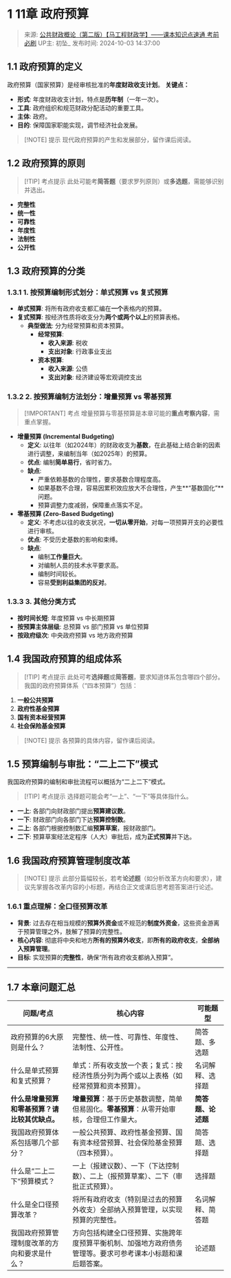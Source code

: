 
# 1 $11$章 政府预算
> 来源: [公共财政概论（第二版）【马工程财政学】——课本知识点速通 考前必刷](https://www.bilibili.com/video/BV1DrxSeEEfY/)
> UP主: 初坠_
> 发布时间: 2024-10-03 14:37:00
## 1.1 政府预算的定义
政府预算（国家预算）是经审核批准的**年度财政收支计划**。
**关键点：**
- **形式**: 年度财政收支计划，特点是**历年制**（一年一次）。
- **工具**: 政府组织和规范财政分配活动的重要工具。
- **主体**: 政府。
- **目的**: 保障国家职能实现，调节经济社会发展。
> [!NOTE] 提示
> 现代政府预算的产生和发展部分，留作课后阅读。
## 1.2 政府预算的原则
> [!TIP] 考点提示
> 此处可能考**简答题**（要求罗列原则）或**多选题**，需能够识别并选出。
- **完整性**
- **统一性**
- **可靠性**
- **年度性**
- **法制性**
- **公开性**
## 1.3 政府预算的分类
### 1.3.1 $1$. 按预算编制形式划分：单式预算 vs 复式预算
- **单式预算**: 将所有政府收支都汇编在**一个**表格内的预算。
- **复式预算**: 按经济性质将收支分为**两个或两个以上**的预算表格。
    - **典型做法**: 分为经常预算和资本预算。
        - **经常预算**:
            - **收入来源**: 税收
            - **支出对象**: 行政事业支出
        - **资本预算**:
            - **收入来源**: 公债
            - **支出对象**: 经济建设等宏观调控支出
### 1.3.2 $2$. 按预算编制方法划分：增量预算 vs 零基预算
> [!IMPORTANT] 考点
> 增量预算与零基预算是本章可能的**重点考察内容**，需重点掌握。
- **增量预算 (Incremental Budgeting)**
    - **定义**: 以往年（如$2024$年）的财政收支为**基数**，在此基础上结合新的因素进行调整，来编制当年（如$2025$年）的预算。
    - **优点**: 编制**简单易行**，省时省力。
    - **缺点**:
        - 严重依赖基数的合理性，要求基数合理程度高。
        - 如果基数不合理，容易因累积效应放大不合理性，产生**“基数固化”**问题。
        - 预算调整力度减弱，保障重点落实不足。
- **零基预算 (Zero-Based Budgeting)**
    - **定义**: 不考虑以往的收支状况，**一切从零开始**，对每一项预算开支的必要性进行审核。
    - **优点**: 不受历史基数的影响和束缚。
    - **缺点**:
        - 编制**工作量巨大**。
        - 对编制人员的技术水平要求高。
        - 编制时间较长。
        - 容易**受到利益集团的反对**。
### 1.3.3 $3$. 其他分类方式
- **按时间长短**: 年度预算 vs 中长期预算
- **按预算主体层级**: 总预算 vs 部门预算 vs 单位预算
- **按政府级次**: 中央政府预算 vs 地方政府预算
## 1.4 我国政府预算的组成体系
> [!TIP] 考点提示
> 此处可考**选择题**或**简答题**，要求知道体系包含哪四个部分。
我国的政府预算体系（“四本预算”）包括：
1.  **一般公共预算**
2.  **政府性基金预算**
3.  **国有资本经营预算**
4.  **社会保险基金预算**
> [!NOTE] 提示
> 各预算的具体内容，留作课后阅读。
## 1.5 预算编制与审批：“二上二下”模式
我国政府预算的编制和审批流程可以概括为“二上二下”模式。
> [!TIP] 考点提示
> 选择题可能会考“一上”、“一下”等具体指什么。
- **一上**: 各部门向财政部门提出**预算建议数**。
- **一下**: 财政部门向各部门下达**预算控制数**。
- **二上**: 各部门根据控制数汇编**预算草案**，报财政部门。
- **二下**: 预算草案经法定程序（人大）审批后，成为**正式预算**并下达。
## 1.6 我国政府预算管理制度改革
> [!NOTE] 提示
> 此部分篇幅较长，若考**论述题**（如分析改革方向和要求），建议先掌握各改革内容的小标题，再结合正文或课后思考题答案进行论述。
### 1.6.1 重点理解：全口径预算改革
- **背景**: 过去存在相当规模的**预算外资金**或不规范的**制度外资金**，这些资金游离于预算管理之外，肢解了预算的完整性。
- **核心内容**: 彻底将中央和地方**所有的预算外收支**，即**所有的政府收支**，**全部纳入预算管理**。
- **目标**: 实现预算的**完整性**，确保“所有政府收支都纳入预算”。
---
## 1.7 本章问题汇总
| 问题/考点                     | 核心内容                                                  | 可能题型        |
| ------------------------- | ----------------------------------------------------- | ----------- |
| 政府预算的$6$大原则是什么？           | 完整性、统一性、可靠性、年度性、法制性、公开性。                              | 简答题、多选题     |
| 什么是单式预算和复式预算？             | 单式：所有收支放一个表；复式：按经济性质分列为两个或以上表格（如经常预算和资本预算）。           | 名词解释、选择题    |
| **什么是增量预算和零基预算？请比较其优缺点。** | **增量预算**：基于历史基数调整，简单但易固化。**零基预算**：从零开始审核，合理但工作量大。     | **简答题、论述题** |
| 我国政府预算体系包括哪几个部分？          | 一般公共预算、政府性基金预算、国有资本经营预算、社会保险基金预算（四本预算）。               | 简答题、选择题     |
| 什么是“二上二下”预算模式？            | 一上（报建议数）、一下（下达控制数）、二上（报预算草案）、二下（审批正式预算）。              | 选择题         |
| 什么是全口径预算改革？               | 将所有政府收支（特别是过去的预算外收支）全部纳入预算管理，以实现预算的完整性。               | 名词解释、简答题    |
| 我国政府预算管理制度改革的方向和要求是什么？    | 方向包括构建全口径预算、实施跨年度预算平衡机制、加强地方政府债务管理等。要求可参考课本小标题和课后题答案。 | 论述题         |
